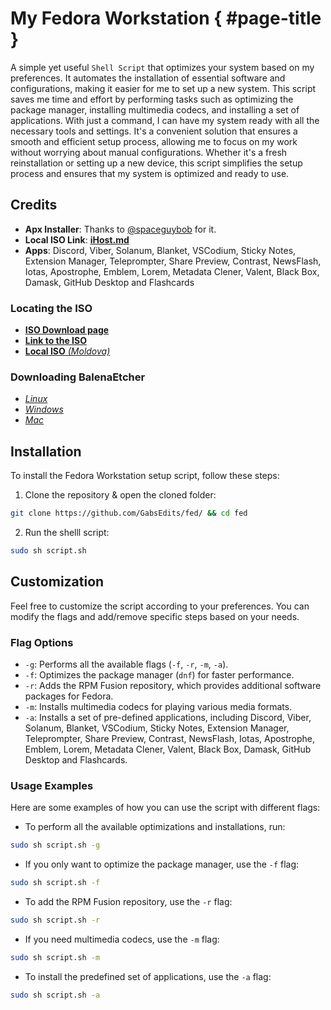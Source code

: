 # My Fedora Workstation { #page-title }

A simple yet useful `Shell Script` that optimizes your system based on my preferences. It automates the installation of essential software and configurations, making it easier for me to set up a new system. This script saves me time and effort by performing tasks such as optimizing the package manager, installing multimedia codecs, and installing a set of applications. With just a command, I can have my system ready with all the necessary tools and settings. It's a convenient solution that ensures a smooth and efficient setup process, allowing me to focus on my work without worrying about manual configurations. Whether it's a fresh reinstallation or setting up a new device, this script simplifies the setup process and ensures that my system is optimized and ready to use. 

## Credits

- **Apx Installer**: Thanks to [@spaceguybob](https://github.com/spaceguybob/) for it.
- **Local ISO Link**: [**iHost.md**](https://mirror.ihost.md/)
- **Apps**: Discord, Viber, Solanum, Blanket, VSCodium, Sticky Notes, Extension Manager, Teleprompter, Share Preview, Contrast, NewsFlash, Iotas, Apostrophe, Emblem, Lorem, Metadata Clener, Valent, Black Box, Damask, GitHub Desktop and Flashcards

### Locating the ISO

<section id="cards">

- [**ISO Download page**](https://fedoraproject.org/workstation/download/)
- [**Link to the ISO**](https://download.fedoraproject.org/pub/fedora/linux/releases/39/Workstation/x86_64/iso/Fedora-Workstation-Live-x86_64-39-1.5.iso)
- [**Local ISO** *(Moldova)*](https://mirror.ihost.md/fedora/releases/39/Workstation/x86_64/iso/Fedora-Workstation-Live-x86_64-39-1.5.iso)

### Downloading BalenaEtcher 

- [*Linux*](https://github.com/balena-io/etcher/releases/download/v1.18.11/balenaEtcher-1.18.11-x64.AppImage)
- [*Windows*](https://github.com/balena-io/etcher/releases/download/v1.18.11/balenaEtcher-Setup-1.18.11.exe)
- [*Mac*](https://github.com/balena-io/etcher/releases/download/v1.18.11/balenaEtcher-1.18.11.dmg)

</section>

## Installation

To install the Fedora Workstation setup script, follow these steps:

1. Clone the repository & open the cloned folder:
```sh
git clone https://github.com/GabsEdits/fed/ && cd fed
```
2. Run the shelll script:
```sh
sudo sh script.sh
```

## Customization

Feel free to customize the script according to your preferences. You can modify the flags and add/remove specific steps based on your needs.

### Flag Options

- `-g`: Performs all the available flags (`-f`, `-r`, `-m`, `-a`).
- `-f`: Optimizes the package manager (`dnf`) for faster performance.
- `-r`: Adds the RPM Fusion repository, which provides additional software packages for Fedora.
- `-m`: Installs multimedia codecs for playing various media formats.
- `-a`: Installs a set of pre-defined applications, including Discord, Viber, Solanum, Blanket, VSCodium, Sticky Notes, Extension Manager, Teleprompter, Share Preview, Contrast, NewsFlash, Iotas, Apostrophe, Emblem, Lorem, Metadata Clener, Valent, Black Box, Damask, GitHub Desktop and Flashcards.

### Usage Examples

Here are some examples of how you can use the script with different flags:

- To perform all the available optimizations and installations, run:
   
```sh
sudo sh script.sh -g
```

- If you only want to optimize the package manager, use the `-f` flag:
 ```sh
sudo sh script.sh -f
```

- To add the RPM Fusion repository, use the `-r` flag:
```sh
sudo sh script.sh -r
```

- If you need multimedia codecs, use the `-m` flag:
```sh
sudo sh script.sh -m
```

- To install the predefined set of applications, use the `-a` flag:
```sh
sudo sh script.sh -a
```